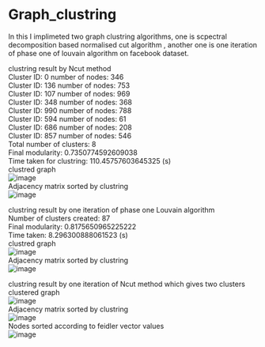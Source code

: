 # Graph_clustring
In this I implimeted two graph clustring algorithms, one is scpectral decomposition based normalised cut algorithm , another one is one iteration of phase one of louvain algorithm on facebook dataset.  
  
clustring result by Ncut method   
Cluster ID: 0     number of nodes: 346  
Cluster ID: 136   number of nodes: 753  
Cluster ID: 107   number of nodes: 969  
Cluster ID: 348   number of nodes: 368  
Cluster ID: 990   number of nodes: 788  
Cluster ID: 594   number of nodes: 61  
Cluster ID: 686   number of nodes: 208  
Cluster ID: 857   number of nodes: 546  
Total number of clusters: 8  
Final modularity: 0.7350774592609038  
Time taken for clustring: 110.45757603645325  (s)  
clustred graph  
![image](https://github.com/chandanGP/Graph_clustring/assets/136328721/c9c81e4b-3b62-4d88-a9bb-383174a1e61b)  
Adjacency matrix sorted by clustring  
![image](https://github.com/chandanGP/Graph_clustring/assets/136328721/dc0948da-2708-48c3-bad5-1247dd701590)  
  
clustring result by one iteration of phase one  Louvain algorithm   
Number of clusters created: 87  
Final modularity: 0.8175650965225222  
Time taken: 8.296300888061523  (s)  
clustred graph  
![image](https://github.com/chandanGP/Graph_clustring/assets/136328721/6f6e885d-41e0-47d2-947c-1be1e81664cf)  
Adjacency matrix sorted by clustring  
![image](https://github.com/chandanGP/Graph_clustring/assets/136328721/0d8e2cab-3e10-4974-b879-00ca96970f99)  
  
  
clustring result by one iteration of Ncut method which gives two clusters  
clustered graph  
![image](https://github.com/chandanGP/Graph_clustring/assets/136328721/38323ccc-a0e6-4e4a-a184-7bdbad347487)  
Adjacency matrix sorted by clustring  
![image](https://github.com/chandanGP/Graph_clustring/assets/136328721/c4bea5f3-f8ae-4e69-9e05-8eaa289daa7a)  
Nodes sorted according to feidler vector values  
![image](https://github.com/chandanGP/Graph_clustring/assets/136328721/ca6a36d2-9d9f-4798-b2a5-4a1b875c7512)  
  


